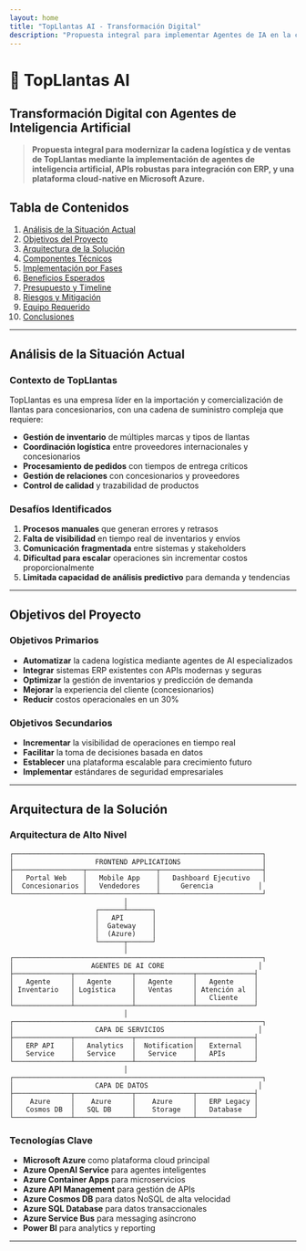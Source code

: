 ```yaml
---
layout: home
title: "TopLlantas AI - Transformación Digital"
description: "Propuesta integral para implementar Agentes de IA en la cadena logística y ventas"
---
```


# 🚀 TopLlantas AI
## Transformación Digital con Agentes de Inteligencia Artificial

> **Propuesta integral para modernizar la cadena logística y de ventas de TopLlantas mediante la implementación de agentes de inteligencia artificial, APIs robustas para integración con ERP, y una plataforma cloud-native en Microsoft Azure.**

## Tabla de Contenidos

1. [Análisis de la Situación Actual](#análisis-de-la-situación-actual)
2. [Objetivos del Proyecto](#objetivos-del-proyecto)
3. [Arquitectura de la Solución](#arquitectura-de-la-solución)
4. [Componentes Técnicos](#componentes-técnicos)
5. [Implementación por Fases](#implementación-por-fases)
6. [Beneficios Esperados](#beneficios-esperados)
7. [Presupuesto y Timeline](#presupuesto-y-timeline)
8. [Riesgos y Mitigación](#riesgos-y-mitigación)
9. [Equipo Requerido](#equipo-requerido)
10. [Conclusiones](#conclusiones)

---

## Análisis de la Situación Actual

### Contexto de TopLlantas
TopLlantas es una empresa líder en la importación y comercialización de llantas para concesionarios, con una cadena de suministro compleja que requiere:

- **Gestión de inventario** de múltiples marcas y tipos de llantas
- **Coordinación logística** entre proveedores internacionales y concesionarios
- **Procesamiento de pedidos** con tiempos de entrega críticos
- **Gestión de relaciones** con concesionarios y proveedores
- **Control de calidad** y trazabilidad de productos

### Desafíos Identificados
1. **Procesos manuales** que generan errores y retrasos
2. **Falta de visibilidad** en tiempo real de inventarios y envíos
3. **Comunicación fragmentada** entre sistemas y stakeholders
4. **Dificultad para escalar** operaciones sin incrementar costos proporcionalmente
5. **Limitada capacidad de análisis predictivo** para demanda y tendencias

---

## Objetivos del Proyecto

### Objetivos Primarios
- **Automatizar** la cadena logística mediante agentes de AI especializados
- **Integrar** sistemas ERP existentes con APIs modernas y seguras
- **Optimizar** la gestión de inventarios y predicción de demanda
- **Mejorar** la experiencia del cliente (concesionarios)
- **Reducir** costos operacionales en un 30%

### Objetivos Secundarios
- **Incrementar** la visibilidad de operaciones en tiempo real
- **Facilitar** la toma de decisiones basada en datos
- **Establecer** una plataforma escalable para crecimiento futuro
- **Implementar** estándares de seguridad empresariales

---

## Arquitectura de la Solución

### Arquitectura de Alto Nivel

```
┌─────────────────────────────────────────────────────────────┐
│                    FRONTEND APPLICATIONS                    │
├─────────────────┬─────────────────┬─────────────────────────┤
│   Portal Web    │   Mobile App    │   Dashboard Ejecutivo   │
│  Concesionarios │   Vendedores    │     Gerencia           │
└─────────────────┴─────────────────┴─────────────────────────┘
                            │
                     ┌──────┴──────┐
                     │   API       │
                     │  Gateway    │
                     │  (Azure)    │
                     └──────┬──────┘
                            │
┌─────────────────────────────────────────────────────────────┐
│                   AGENTES DE AI CORE                       │
├──────────────┬──────────────┬──────────────┬──────────────┤
│   Agente     │   Agente     │   Agente     │   Agente     │
│ Inventario   │ Logística    │   Ventas     │ Atención al  │
│              │              │              │   Cliente    │
└──────────────┴──────────────┴──────────────┴──────────────┘
                            │
┌─────────────────────────────────────────────────────────────┐
│                    CAPA DE SERVICIOS                       │
├──────────────┬──────────────┬──────────────┬──────────────┤
│   ERP API    │   Analytics  │  Notification│   External   │
│   Service    │   Service    │   Service    │   APIs       │
└──────────────┴──────────────┴──────────────┴──────────────┘
                            │
┌─────────────────────────────────────────────────────────────┐
│                    CAPA DE DATOS                           │
├──────────────┬──────────────┬──────────────┬──────────────┤
│    Azure     │    Azure     │    Azure     │   ERP Legacy │
│   Cosmos DB  │   SQL DB     │    Storage   │   Database   │
└──────────────┴──────────────┴──────────────┴──────────────┘
```

### Tecnologías Clave
- **Microsoft Azure** como plataforma cloud principal
- **Azure OpenAI Service** para agentes inteligentes
- **Azure Container Apps** para microservicios
- **Azure API Management** para gestión de APIs
- **Azure Cosmos DB** para datos NoSQL de alta velocidad
- **Azure SQL Database** para datos transaccionales
- **Azure Service Bus** para messaging asíncrono
- **Power BI** para analytics y reporting

---
